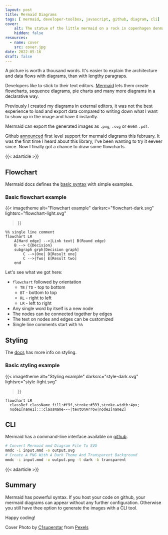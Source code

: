 ```yaml
---
layout: post
title: Mermaid Diagrams
tags: [ mermaid, developer-toolbox, javascript, github, diagram, cli]
cover: 
    alt: The statue of the little mermaid on a rock in copenhagen denmark
    hidden: false
resources:
  - name: cover
    src: cover.jpg
date: 2022-05-16
draft: false
---
```


A picture is worth a thousand words. It's easier to explain the architecture and data flows with diagrams, than with lengthy paragraps.

Developers like to stick to their text editors.
[Mermaid](https://mermaid-js.github.io/mermaid/) lets them create flowcharts, sequence diagrams, pie charts and many more diagrams in a declarative way.

<!--more-->

Previously I created my diagrams in external editors, it was not the best experience to load and export data
compared to writing down what I want to show up in the image and have it instantly.

Mermaid can export the generated images as `.png`, `.svg` or even `.pdf`.

Github [announced](https://github.blog/2022-02-14-include-diagrams-markdown-files-mermaid/) first level support for mermaid diagrams this february.
It was the first time I heard about this library,
I've been wanting to try it eeveer since.
Now I finally got a chance to draw some flowcharts.

{{< adarticle >}}

## Flowchart

Mermaid docs defines the [basic syntax](https://mermaid-js.github.io/mermaid/#/./flowchart?id=flowcharts-basic-syntax) with simple examples.

### Basic flowchart example

{{< imagetheme
    alt="Flowchart example"
    darksrc="flowchart-dark.svg"
    lightsrc="flowchart-light.svg"
>}}

```mermaid
%% single line comment
flowchart LR
    A[Hard edge] -->|Link text| B(Round edge)
    B --> C{Decision}
    subgraph grph[Decision graph]
        C -->|One| D[Result one]
        C -->|Two| E[Result two]
    end
```

Let's see what we got here:

- `flowchart` followed by orientation
  - `TB` / `TD` - top to bottom
  - `BT` - bottom to top
  - `RL` - right to left
  - `LR` - left to right
- Any single word by itself is a new node
- The nodes can be connected together by edges
- The text on nodes and edges can be customized
- Single line comments start with `%%`

## Styling

The [docs](https://mermaid-js.github.io/mermaid/#/flowchart?id=styling-and-classes) has more info on styling.

### Basic styling example

{{< imagetheme
    alt="Styling example"
    darksrc="style-dark.svg"
    lightsrc="style-light.svg"
>}}

```mermaid
flowchart LR
  classDef className fill:#f9f,stroke:#333,stroke-width:4px;
  node1[name1]:::className---|textOnArrow|node2[name2]
```

## CLI

Mermaid has a command-line interface available on [github](https://github.com/mermaid-js/mermaid-cli).

```bash
# Convert Mermaid mmd Diagram File To SVG
mmdc -i input.mmd -o output.svg
# Create A PNG With A Dark Theme And Transparent Background
mmdc -i input.mmd -o output.png -t dark -b transparent
```

{{< adarticle >}}

## Summary

Mermaid has powerful syntax.
If you host your code on github, your mermaid diagrams can appear without any further configuration.
Otherwise you still have thee option to generate the images with a CLI tool.

Happy coding!

Cover Photo by [C1superstar](https://www.pexels.com/@c1superstar-24564633/) from [Pexels](https://www.pexels.com/photo/the-statue-of-the-little-mermaid-on-a-rock-in-copenhagen-denmark-7874460/)

